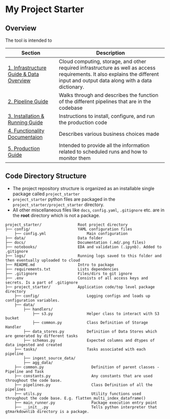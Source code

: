 # My Project Starter


## Overview

The tool is intended to   

Section | Description
--- | ---
[1. Infrastructure Guide & Data Overview](docs/INFRASTRUCTURE_GUIDE.md) | Cloud computing, storage, and other required infrastructure as well as access requirements. It also explains the different input and output data along with a data dictionary. 
[2. Pipeline Guide](docs/PIPELINE_GUIDE.md) | Walks through and describes the function of the different pipelines that are in the  codebase
[3. Installation & Running Guide](docs/INSTALLATION_GUIDE.md) | Instructions to install, configure, and run the production code
[4. Functionality Documentaion](docs/FUNCTIONALITY_DOCUMENTATION.md) | Describes various business choices made 
[5. Production Guide](docs/PRODUCTION_GUIDE.md) |  Intended to provide all the information related to scheduled runs and how to monitor them


## Code Directory Structure

* The project repository structure is organized as an installable single package called `project_starter`
* `project_starter` python files are packaged in the `project_starter/project_starter` directory. 
* All other miscellaneous files like `docs`, `config.yaml`, `.gitignore` etc. are in the **root**  directory which is not a package. 

```tree
project_starter/                Root project directory
├── config/                     YAML configuration files
    ├── config.yml                  Main configuration      
├── data/                       Data folder 
├── docs/                       Documentation (.md/.png files)
├── notebooks/                  EDA and validation (.ipynb). Added to .gitignore
├── logs/                       Running logs saved to this folder and then eventually uploaded to cloud
├── README.md                   Intro to package
├── requirements.txt            Lists dependencies
├── .gitignore                  Files/dirs to git ignore
├── .env                        Consists of all access keys and secrets. Is a part of .gitignore
├── project_starter/            Application code/top level package directory
    ├── config/                     Logging configs and loads up configuration variables. 
    ├── data/
        ├── handlers/
            ├── s3.py               Helper class to interact with S3 bucket
            ├── common.py           Class Definition of Storage Handler
        ├── data_stores.py          Definition of Data Stores which are generated by different tasks 
        ├── schemas.py              Expected columns and dtypes of data ingested and created
    ├── tasks/                      Tasks associated with each pipeline
        ├── ingest_source_data/       
        ├── agg_data/                 
    ├── common.py                     Definition of parent classes - Pipeline and Task
    ├── constants.py                  Any constants that are used throughout the code base. 
    ├── pipelines.py                  Class Definition of all the pipelines
    ├── utils.py                      Utility functions used throughout the code base. E.g. flatten_multi_index_dataframe()
    ├── main_runner.py                Package execution entry point
    ├── __init__.py                   Tells python interpreter that gtmarkdownlib directory is a package. 
```


